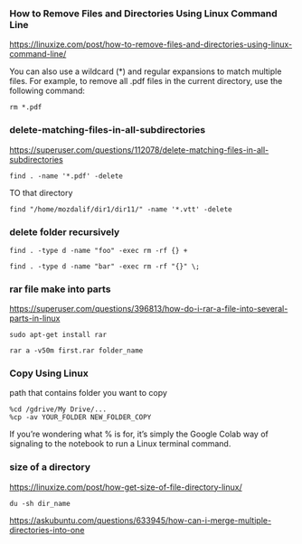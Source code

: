 ### How to Remove Files and Directories Using Linux Command Line

https://linuxize.com/post/how-to-remove-files-and-directories-using-linux-command-line/



You can also use a wildcard (*) and regular expansions to match multiple files. For example, to remove all .pdf files in the current directory, use the following command:

```
rm *.pdf
```

### delete-matching-files-in-all-subdirectories

https://superuser.com/questions/112078/delete-matching-files-in-all-subdirectories

```
find . -name '*.pdf' -delete
```

TO that directory

```
find "/home/mozdalif/dir1/dir11/" -name '*.vtt' -delete
```

### delete folder recursively

```
find . -type d -name "foo" -exec rm -rf {} +
```

```
find . -type d -name "bar" -exec rm -rf "{}" \;
```




### rar file make into parts

https://superuser.com/questions/396813/how-do-i-rar-a-file-into-several-parts-in-linux

```
sudo apt-get install rar

rar a -v50m first.rar folder_name
```



### Copy Using Linux
 path that contains folder you want to copy
 ```
%cd /gdrive/My Drive/...
%cp -av YOUR_FOLDER NEW_FOLDER_COPY
```
If you’re wondering what % is for, it’s simply the Google Colab way of signaling to the notebook to run a Linux terminal command.


### size of a directory
https://linuxize.com/post/how-get-size-of-file-directory-linux/

```
du -sh dir_name
```



https://askubuntu.com/questions/633945/how-can-i-merge-multiple-directories-into-one
